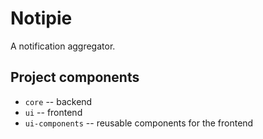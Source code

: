 # Notipie
A notification aggregator.

## Project components
- `core` -- backend
- `ui` -- frontend
- `ui-components` -- reusable components for the frontend

